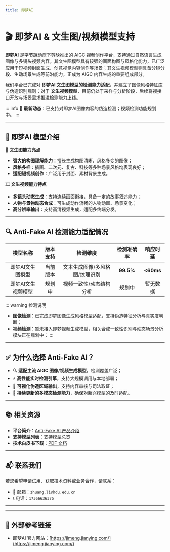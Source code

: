 ```yaml
---
title: 即梦AI
---
```


# 🎬 即梦AI & 文生图/视频模型支持

**即梦AI** 是字节跳动旗下剪映推出的 AIGC 视频创作平台，支持通过自然语言生成图像与多镜头视频内容。其文生图模型具有较强的画面构图与风格化能力，已广泛应用于短视频封面生成、创意视觉内容创作等场景；其文生视频模型则具备分镜分段、生动场景生成等前沿能力，正成为 AIGC 内容生成的重要组成部分。

我们平台已完成对 **即梦AI 文生图模型的检测能力适配**，并建立了图像风格特征库与伪造识别规则；对于 **文生视频模型**，目前仍处于采样与分析阶段，后续将视接口开放与场景需求推进检测能力上线。

::: info
📢 **最新动态**：已支持对即梦AI图像内容的伪造检测；视频检测功能规划中。
:::

---

## 🌟 即梦AI 模型介绍

📸 **文生图能力亮点**

- **强大的构图理解能力**：擅长生成构图清晰、风格多变的图像；
- **风格多样**：插画、二次元、复古、科技等多种场景风格均表现良好；
- **适配短视频创作**：广泛用于封面、素材背景生成。

🎞️ **文生视频能力特点**

- **多镜头动态生成**：支持连续画面衔接，具备一定的故事叙述能力；
- **人物与景物动态合成**：可生成动作流畅的人物动画、场景变化；
- **高分辨率输出**：支持高清视频生成，适配多终端分发。

---

## 🔍 Anti-Fake AI 检测能力适配情况

|       模型名称        |    版本支持     |           检测维度            | 检测准确率 |    响应时延     |
|:---------------------:|:---------------:|:-----------------------------:|:----------:|:---------------:|
| 即梦AI文生图模型      | 当前版本        | 文本生成图像/多风格图/纹理识别 | **99.5%**  | **<60ms**       |
| 即梦AI文生视频模型    | 规划中          | 视频一致性/动态结构分析        | 规划中     | 暂无数据        |

::: warning 检测说明
- **图像检测**：已完成即梦图像生成风格模型适配，支持伪造特征分析与真实度判断；
- **视频检测**：暂未接入即梦视频生成模型，相关合成一致性识别与动态场景分析模块正在规划中；
:::

---

## ✅ 为什么选择 Anti-Fake AI？

- 🔍 **适配主流 AIGC 图像/视频生成模型**，检测覆盖广泛；
- ⚡ **高性能实时检测引擎**，支持大规模调用与本地部署；
- 🔐 **可视化伪造区域输出**，支持内容审核与司法取证；
- 🔧 **持续更新的多模态检测能力**，确保对新兴模型的及时适配。

---

## 📚 相关资源

- **平台简介**：[Anti-Fake AI 产品介绍](../quick_start/brief.md)
- **支持模型列表**：[支持模型总览](./overview.md)
- **技术白皮书下载**：[PDF 文档](https://yourdomain.com/whitepaper.pdf)

---

## 📬 联系我们

若您希望申请试用、获取技术资料或业务合作，请联系：

- 📧 邮箱：`zhuang.li@hdu.edu.cn`   
- 📞 电话：`17366636375`

---

---

## 🔗 外部参考链接

- 即梦AI 官方网站：[https://jimeng.jianying.com/](https://jimeng.jianying.com/)
